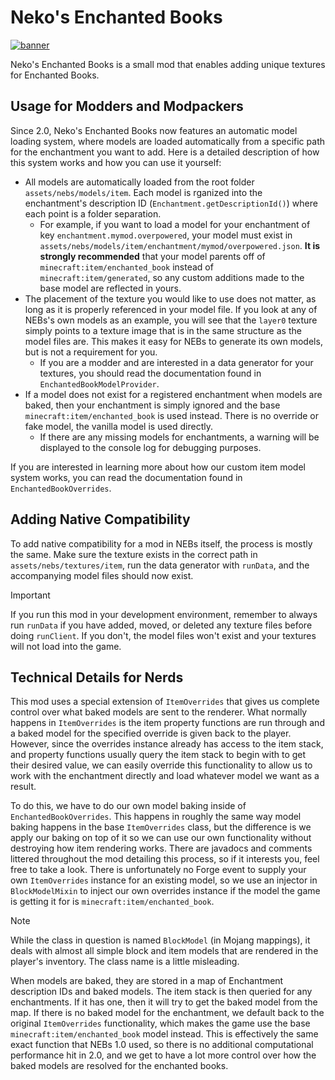# Neko's Enchanted Books

[![banner](https://i.imgur.com/lEmYwq9.png)](https://www.curseforge.com/minecraft/mc-mods/nekos-enchanted-books)

Neko's Enchanted Books is a small mod that enables adding unique textures for Enchanted Books.

## Usage for Modders and Modpackers

Since 2.0, Neko's Enchanted Books now features an automatic model loading system, where models are loaded automatically from a specific path for the enchantment you want to add. Here is a detailed description of how this system works and how you can use it yourself:

- All models are automatically loaded from the root folder `assets/nebs/models/item`. Each model is rganized into the enchantment's description ID (`Enchantment.getDescriptionId()`) where each point is a folder separation.
  - For example, if you want to load a model for your enchantment of key `enchantment.mymod.overpowered`, your model must exist in `assets/nebs/models/item/enchantment/mymod/overpowered.json`. **It is strongly recommended** that your model parents off of `minecraft:item/enchanted_book` instead of `minecraft:item/generated`, so any custom additions made to the base model are reflected in yours.
- The placement of the texture you would like to use does not matter, as long as it is properly referenced in your model file. If you look at any of NEBs's own models as an example, you will see that the `layer0` texture simply points to a texture image that is in the same structure as the model files are. This makes it easy for NEBs to generate its own models, but is not a requirement for you.
  - If you are a modder and are interested in a data generator for your textures, you should read the documentation found in `EnchantedBookModelProvider`.
- If a model does not exist for a registered enchantment when models are baked, then your enchantment is simply ignored and the base `minecraft:item/enchanted_book` is used instead. There is no override or fake model, the vanilla model is used directly.
  - If there are any missing models for enchantments, a warning will be displayed to the console log for debugging purposes.

If you are interested in learning more about how our custom item model system works, you can read the documentation found in `EnchantedBookOverrides`.

## Adding Native Compatibility

To add native compatibility for a mod in NEBs itself, the process is mostly the same. Make sure the texture exists in the correct path in `assets/nebs/textures/item`, run the data generator with `runData`, and the accompanying model files should now exist.

> [!IMPORTANT]
> If you run this mod in your development environment, remember to always run `runData` if you have added, moved, or deleted any texture files before doing `runClient`. If you don't, the model files won't exist and your textures will not load into the game.

## Technical Details for Nerds

This mod uses a special extension of `ItemOverrides` that gives us complete control over what baked models are sent to the renderer. What normally happens in `ItemOverrides` is the item property functions are run through and a baked model for the specified override is given back to the player. However, since the overrides instance already has access to the item stack, and property functions usually query the item stack to begin with to get their desired value, we can easily override this functionality to allow us to work with the enchantment directly and load whatever model we want as a result.

To do this, we have to do our own model baking inside of `EnchantedBookOverrides`. This happens in roughly the same way model baking happens in the base `ItemOverrides` class, but the difference is we apply our baking on top of it so we can use our own functionality without destroying how item rendering works. There are javadocs and comments littered throughout the mod detailing this process, so if it interests you, feel free to take a look. There is unfortunately no Forge event to supply your own `ItemOverrides` instance for an existing model, so we use an injector in `BlockModelMixin` to inject our own overrides instance if the model the game is getting it for is `minecraft:item/enchanted_book`.

> [!NOTE]
> While the class in question is named `BlockModel` (in Mojang mappings), it deals with almost all simple block and item models that are rendered in the player's inventory. The class name is a little misleading.

When models are baked, they are stored in a map of Enchantment description IDs and baked models. The item stack is then queried for any enchantments. If it has one, then it will try to get the baked model from the map. If there is no baked model for the enchantment, we default back to the original `ItemOverrides` functionality, which makes the game use the base `minecraft:item/enchanted_book` model instead. This is effectively the same exact function that NEBs 1.0 used, so there is no additional computational performance hit in 2.0, and we get to have a lot more control over how the baked models are resolved for the enchanted books.
